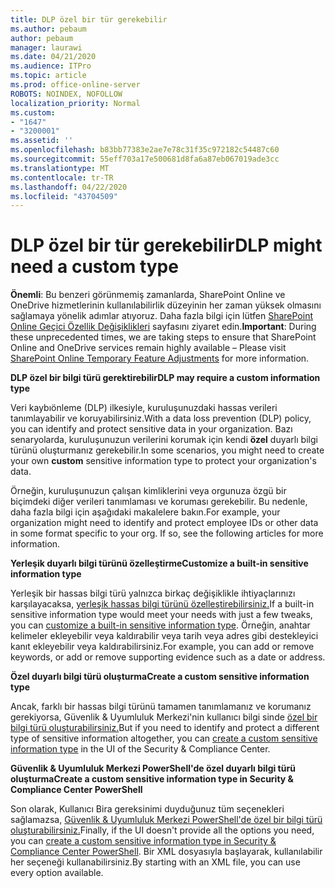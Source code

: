 ```yaml
---
title: DLP özel bir tür gerekebilir
ms.author: pebaum
author: pebaum
manager: laurawi
ms.date: 04/21/2020
ms.audience: ITPro
ms.topic: article
ms.prod: office-online-server
ROBOTS: NOINDEX, NOFOLLOW
localization_priority: Normal
ms.custom:
- "1647"
- "3200001"
ms.assetid: ''
ms.openlocfilehash: b83bb77383e2ae7e78c31f35c972182c54487c60
ms.sourcegitcommit: 55eff703a17e500681d8fa6a87eb067019ade3cc
ms.translationtype: MT
ms.contentlocale: tr-TR
ms.lasthandoff: 04/22/2020
ms.locfileid: "43704509"
---
```

# <a name="dlp-might-need-a-custom-type"></a><span data-ttu-id="eea6f-102">DLP özel bir tür gerekebilir</span><span class="sxs-lookup"><span data-stu-id="eea6f-102">DLP might need a custom type</span></span>

<span data-ttu-id="eea6f-103">**Önemli**: Bu benzeri görünmemiş zamanlarda, SharePoint Online ve OneDrive hizmetlerinin kullanılabilirlik düzeyinin her zaman yüksek olmasını sağlamaya yönelik adımlar atıyoruz. Daha fazla bilgi için lütfen [SharePoint Online Geçici Özellik Değişiklikleri](https://aka.ms/ODSPAdjustments) sayfasını ziyaret edin.</span><span class="sxs-lookup"><span data-stu-id="eea6f-103">**Important**: During these unprecedented times, we are taking steps to ensure that SharePoint Online and OneDrive services remain highly available – Please visit [SharePoint Online Temporary Feature Adjustments](https://aka.ms/ODSPAdjustments) for more information.</span></span>

<span data-ttu-id="eea6f-104">**DLP özel bir bilgi türü gerektirebilir**</span><span class="sxs-lookup"><span data-stu-id="eea6f-104">**DLP may require a custom information type**</span></span>

<span data-ttu-id="eea6f-105">Veri kaybıönleme (DLP) ilkesiyle, kuruluşunuzdaki hassas verileri tanımlayabilir ve koruyabilirsiniz.</span><span class="sxs-lookup"><span data-stu-id="eea6f-105">With a data loss prevention (DLP) policy, you can identify and protect sensitive data in your organization.</span></span> <span data-ttu-id="eea6f-106">Bazı senaryolarda, kuruluşunuzun verilerini korumak için kendi **özel** duyarlı bilgi türünü oluşturmanız gerekebilir.</span><span class="sxs-lookup"><span data-stu-id="eea6f-106">In some scenarios, you might need to create your own **custom** sensitive information type to protect your organization's data.</span></span>

<span data-ttu-id="eea6f-107">Örneğin, kuruluşunuzun çalışan kimliklerini veya orgunuza özgü bir biçimdeki diğer verileri tanımlaması ve koruması gerekebilir. Bu nedenle, daha fazla bilgi için aşağıdaki makalelere bakın.</span><span class="sxs-lookup"><span data-stu-id="eea6f-107">For example, your organization might need to identify and protect employee IDs or other data in some format specific to your org. If so, see the following articles for more information.</span></span>
  
 <span data-ttu-id="eea6f-108">**Yerleşik duyarlı bilgi türünü özelleştirme**</span><span class="sxs-lookup"><span data-stu-id="eea6f-108">**Customize a built-in sensitive information type**</span></span>
  
<span data-ttu-id="eea6f-109">Yerleşik bir hassas bilgi türü yalnızca birkaç değişiklikle ihtiyaçlarınızı karşılayacaksa, [yerleşik hassas bilgi türünü özelleştirebilirsiniz.](https://docs.microsoft.com/office365/securitycompliance/customize-a-built-in-sensitive-information-type)</span><span class="sxs-lookup"><span data-stu-id="eea6f-109">If a built-in sensitive information type would meet your needs with just a few tweaks, you can [customize a built-in sensitive information type](https://docs.microsoft.com/office365/securitycompliance/customize-a-built-in-sensitive-information-type).</span></span> <span data-ttu-id="eea6f-110">Örneğin, anahtar kelimeler ekleyebilir veya kaldırabilir veya tarih veya adres gibi destekleyici kanıt ekleyebilir veya kaldırabilirsiniz.</span><span class="sxs-lookup"><span data-stu-id="eea6f-110">For example, you can add or remove keywords, or add or remove supporting evidence such as a date or address.</span></span>
  
 <span data-ttu-id="eea6f-111">**Özel duyarlı bilgi türü oluşturma**</span><span class="sxs-lookup"><span data-stu-id="eea6f-111">**Create a custom sensitive information type**</span></span>
  
<span data-ttu-id="eea6f-112">Ancak, farklı bir hassas bilgi türünü tamamen tanımlamanız ve korumanız gerekiyorsa, Güvenlik & Uyumluluk Merkezi'nin kullanıcı bilgi sinde [özel bir bilgi türü oluşturabilirsiniz.](https://docs.microsoft.com/office365/securitycompliance/create-a-custom-sensitive-information-type)</span><span class="sxs-lookup"><span data-stu-id="eea6f-112">But if you need to identify and protect a different type of sensitive information altogether, you can [create a custom sensitive information type](https://docs.microsoft.com/office365/securitycompliance/create-a-custom-sensitive-information-type) in the UI of the Security & Compliance Center.</span></span>
  
<span data-ttu-id="eea6f-113">**Güvenlik & Uyumluluk Merkezi PowerShell'de özel duyarlı bilgi türü oluşturma**</span><span class="sxs-lookup"><span data-stu-id="eea6f-113">**Create a custom sensitive information type in Security & Compliance Center PowerShell**</span></span>

<span data-ttu-id="eea6f-114">Son olarak, Kullanıcı Bira gereksinimi duyduğunuz tüm seçenekleri sağlamazsa, [Güvenlik & Uyumluluk Merkezi PowerShell'de özel bir bilgi türü oluşturabilirsiniz.](https://docs.microsoft.com/office365/securitycompliance/create-a-custom-sensitive-information-type-in-scc-powershell)</span><span class="sxs-lookup"><span data-stu-id="eea6f-114">Finally, if the UI doesn't provide all the options you need, you can [create a custom sensitive information type in Security & Compliance Center PowerShell](https://docs.microsoft.com/office365/securitycompliance/create-a-custom-sensitive-information-type-in-scc-powershell).</span></span> <span data-ttu-id="eea6f-115">Bir XML dosyasıyla başlayarak, kullanılabilir her seçeneği kullanabilirsiniz.</span><span class="sxs-lookup"><span data-stu-id="eea6f-115">By starting with an XML file, you can use every option available.</span></span>
